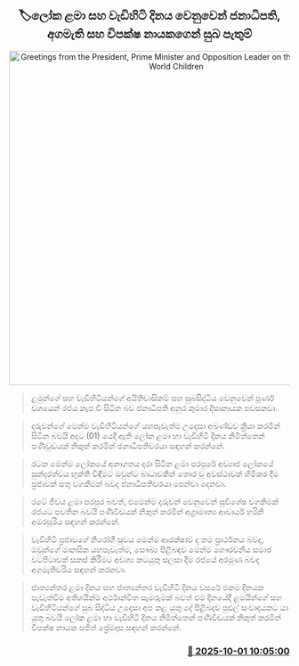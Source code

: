 <p align='center'><b><h2 align='center' title='Greetings from the President, Prime Minister and Opposition Leader on the occasion of World Children's and Elders Day'>🏷ලෝක ළමා සහ වැඩිහිටි දිනය වෙනුවෙන් ජනාධිපති, අගමැති සහ විපක්ෂ නායකගෙන් සුබ පැතුම්</h2></b></p>
<p align='center'><img src='https://helakuru.sgp1.cdn.digitaloceanspaces.com/esana/images/lib/anura-harini-sajith-n.jpg' width='600' alt='Greetings from the President, Prime Minister and Opposition Leader on the occasion of World Children's and Elders Day'></p>

> ළමුන්ගේ සහ වැඩිහිටියන්ගේ අයිතිවාසිකම් සහ සුබසිද්ධිය වෙනුවෙන් පූර්ණ වශයෙන් රජය කැප වී සිටින බව ජනාධිපති අනුර කුමාර දිසානායක පවසනවා.

> දරුවන්ගේ මෙන්ම වැඩිහිටියන්ගේ යහපැවැත්ම උදෙසා අඛණ්ඩව ක්‍රියා කරමින් සිටින බවයි අදට (01) යෙදී ඇති ලෝක ළමා හා වැඩිහිටි දිනය නිමිත්තෙන් පණිවුඩයක් නිකුත් කරමින් ජනාධිපතිවරයා සඳහන් කරන්නේ.

> රටක මෙන්ම ලෝකයේ අනාගතය දරා සිටින ළමා පරපුරේ අව්‍යාජ ලෝකයේ සුන්දරත්වය භුක්ති විඳීමට ඔවුන්ට බාධාවකින් තොර වූ අවස්ථාවක් හිමිකර දීම ප්‍රජාවක් සතු වගකීමක් බවද ජනාධිපතිවරයා පෙන්වා දෙනවා.

> රටේ ජීවය ළමා පරපුර බවත්, එමෙන්ම දරුවන් වෙනුවෙන් සුවිශේෂ වගකීමක් රජයට පවතින බවයි පණිවිඩයක් නිකුත් කරමින් අග්‍රාමාත්‍ය ආචාර්ය හරිනි අමරසූරිය සඳහන් කරන්නේ. 

> වැඩිහිටි ප්‍රජාවගේ නිරෝගී සුවය මෙන්ම ආරක්ෂාව ද තම ප්‍රාර්ථනය බවද, ඔවුන්ගේ මානසික යහපැවැත්ම, සෞඛ්‍ය පිළිබඳව මෙන්ම ගෞරවනීය සමාජ වටපිටාවක් සකස් කිරීමට අවශ්‍ය කටයුතු සලසා දීම රජයේ අරමුණ බවද අගමැතිවරිය සඳහන් කරනවා.

> ජාත්‍යන්තර ළමා දිනය සහ ජාත්‍යන්තර වැඩිහිටි දිනය වසරේ එකම දිනයක පැවැත්වීම අතිශයින්ම අර්ථාන්විත සැමරුමක් බවත් එම දිනයේදී ළමයින්ගේ සහ වැඩිහිටියන්ගේ සුබ සිද්ධිය උදෙසා අප කළ යුතු දේ පිළිබදව පුළුල් සංවාදයකට යා යුතු බවයි ලෝක ළමා හා වැඩිහිටි දිනය නිමිත්තෙන් පණිවිඩයක් නිකුත් කරමින් විපක්ෂ නායක සජිත් ප්‍රේමදාස සඳහන් කරන්නේ.



<h3 align='right'><a href='https://www.helakuru.lk/esana/p/114128/'>📅 2025-10-01 10:05:00</a></h3>
